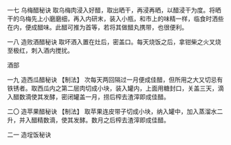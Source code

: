 一七 乌梅醋秘诀
取乌梅肉浸入好醋，取出晒干，再浸再晒，以醋浸干为度。将晒干的乌梅先上小磨磨细，再入内研末，装入小瓶，和市上的味精一样，临食时洒些在内，便成醋味。此醋可推为首等，若将其做醋丸携带，也很便利。

一八 造败酒醋秘诀
取坏酒入置在灶后，密盖口。每天烧饭之后，拿钳柴之火叉烧至极红，刺入酒内搅扰。

酒部

一九 造西瓜醋秘诀
【制法】
次每天两回隔过一月便成佳醋，但所用之大又切忌有铁锈者。取西瓜内之第二层肉切成小块，装入罐内，上面用糖封口，关盖三天，滴入醋数滴使其发酵，密闭罐盖一月，捞后榨去渣滓即成佳醋。

二〇 造苹果醋秘诀
【制法】
取苹果连皮带子切成小块，纳入罐中，加入蒸溜水二升，并入醋精数滴，使其发酵。数月之后榨去渣滓即成佳醋。

二一 造埕饭秘诀